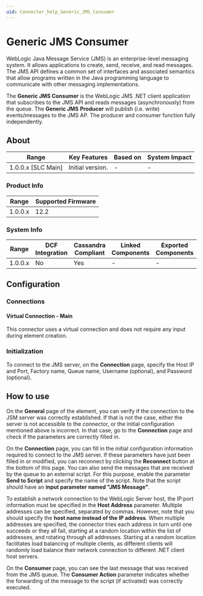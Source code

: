 ```yaml
---
uid: Connector_help_Generic_JMS_Consumer
---
```


# Generic JMS Consumer

WebLogic Java Message Service (JMS) is an enterprise-level messaging system. It allows applications to create, send, receive, and read messages. The JMS API defines a common set of interfaces and associated semantics that allow programs written in the Java programming language to communicate with other messaging implementations.

The **Generic JMS Consumer** is the WebLogic JMS .NET client application that subscribes to the JMS API and reads messages (asynchronously) from the queue. The **Generic JMS** **Producer** will publish (i.e. write) events/messages to the JMS AP. The producer and consumer function fully independently.

## About

| Range                | Key Features     | Based on     | System Impact     |
|----------------------|------------------|--------------|-------------------|
| 1.0.0.x \[SLC Main\] | Initial version. | \-           | \-                |

### Product Info

| Range     | Supported Firmware     |
|-----------|------------------------|
| 1.0.0.x   | 12.2                   |

### System Info

| Range     | DCF Integration     | Cassandra Compliant     | Linked Components     | Exported Components     |
|-----------|---------------------|-------------------------|-----------------------|-------------------------|
| 1.0.0.x   | No                  | Yes                     | \-                    | \-                      |

## Configuration

### Connections

#### Virtual Connection - Main

This connector uses a virtual connection and does not require any input during element creation.

### Initialization

To connect to the JMS server, on the **Connection** page, specify the Host IP and Port, Factory name, Queue name, Username (optional), and Password (optional).

## How to use

On the **General** page of the element, you can verify if the connection to the JSM server was correctly established. If that is not the case, either the server is not accessible to the connector, or the initial configuration mentioned above is incorrect. In that case, go to the **Connection** page and check if the parameters are correctly filled in.

On the **Connection** page, you can fill in the initial configuration information required to connect to the JMS server. If these parameters have just been filled in or modified, you can reconnect by clicking the **Reconnect** button at the bottom of this page. You can also send the messages that are received by the queue to an external script. For this purpose, enable the parameter **Send to Script** and specify the name of the script. Note that the script should have an **input parameter named "JMS Message"**.

To establish a network connection to the WebLogic Server host, the IP:port information must be specified in the **Host Address** parameter. Multiple addresses can be specified, separated by commas. However, note that you should specify the **host name instead of the IP address**. When multiple addresses are specified, the connector tries each address in turn until one succeeds or they all fail, starting at a random location within the list of addresses, and rotating through all addresses. Starting at a random location facilitates load balancing of multiple clients, as different clients will randomly load balance their network connection to different .NET client host servers.

On the **Consumer** page, you can see the last message that was received from the JMS queue. The **Consumer Action** parameter indicates whether the forwarding of the message to the script (if activated) was correctly executed.
